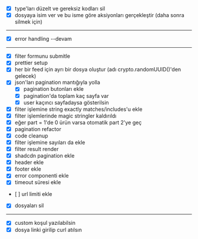 - [x] type'ları düzelt ve gereksiz kodları sil
- [x] dosyaya isim ver ve bu isme göre aksiyonları gerçekleştir (daha sonra silmek için)

---

- [x] error handling --devam

---

- [x] filter formunu submitle
- [x] prettier setup
- [x] her bir feed için ayrı bir dosya oluştur (adı crypto.randomUUID()'den gelecek)
- [x] json'ları pagination mantığıyla yolla
    - [x] pagination butonları ekle
    - [x] pagination'da toplam kaç sayfa var
    - [x] user kaçıncı sayfadaysa gösterilsin
- [x] filter işlemine string exactly matches/includes'u ekle
- [x] filter işlemlerinde magic stringler kaldırıldı
- [x] eğer part = 1'de 0 ürün varsa otomatik part 2'ye geç
- [x] pagination refactor
- [x] code cleanup
- [x] filter işlemine sayıları da ekle
- [x] filter result render
- [x] shadcdn pagination ekle
- [x] header ekle
- [x] footer ekle
- [x] error componenti ekle
- [x] timeout süresi ekle
- [ ] url limiti ekle
- [x] dosyaları sil


---

- [x] custom koşul yazılabilsin
- [x] dosya linki girilip curl atılsın
